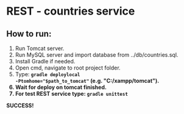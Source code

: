 # REST - countries service
<h2>How to run:</h2>

1. Run Tomcat server.
2. Run MySQL server and import database from ../db/countries.sql.
3. Install Gradle if needed.
3. Open cmd, navigate to root project folder.
4. Type: <code><b>gradle deploylocal -Ptomhome="$path_to_tomcat"<b></code> (e.g. "C:/xampp/tomcat").
5. Wait for deploy on tomcat finished. 
6. For test REST service type: <code><b>gradle unittest</b></code>

<b>SUCCESS!</b>
